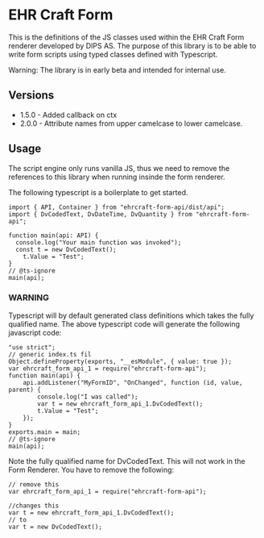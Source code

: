 # EHR Craft Form

This is the definitions of the JS classes used within the EHR Craft Form renderer developed by DIPS AS. The purpose of this library is to be able to write form scripts using typed classes defined with Typescript.

Warning: The library is in early beta and intended for internal use.

## Versions

- 1.5.0 - Added callback on ctx
- 2.0.0 - Attribute names from upper camelcase to lower camelcase. 



## Usage

The script engine only runs vanilla JS, thus we need to remove the references to this library when running insinde the form renderer.

The following typescript is a boilerplate to get started.

```
import { API, Container } from "ehrcraft-form-api/dist/api";
import { DvCodedText, DvDateTime, DvQuantity } from "ehrcraft-form-api";

function main(api: API) {
  console.log("Your main function was invoked");
  const t = new DvCodedText();
    t.Value = "Test";
}
// @ts-ignore
main(api);

```

### WARNING

Typescript will by default generated class definitions which takes the fully qualified name. The above typescript code will generate the following javascript code:

```
"use strict";
// generic index.ts fil
Object.defineProperty(exports, "__esModule", { value: true });
var ehrcraft_form_api_1 = require("ehrcraft-form-api");
function main(api) {
    api.addListener("MyFormID", "OnChanged", function (id, value, parent) {
        console.log("I was called");
        var t = new ehrcraft_form_api_1.DvCodedText();
        t.Value = "Test";
    });
}
exports.main = main;
// @ts-ignore
main(api);

```

Note the fully qualified name for DvCodedText. This will not work in the Form Renderer. You have to remove the following:

```
// remove this
var ehrcraft_form_api_1 = require("ehrcraft-form-api");

//changes this
var t = new ehrcraft_form_api_1.DvCodedText();
// to
var t = new DvCodedText();
```
